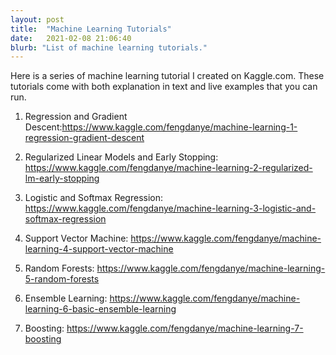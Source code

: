 ```yaml
---
layout: post
title:  "Machine Learning Tutorials"
date:   2021-02-08 21:06:40
blurb: "List of machine learning tutorials."
---
```



Here is a series of machine learning tutorial I created on Kaggle.com. These tutorials come with both explanation in text and live examples that you can run.

1. Regression and Gradient Descent:<https://www.kaggle.com/fengdanye/machine-learning-1-regression-gradient-descent>

2. Regularized Linear Models and Early Stopping: <https://www.kaggle.com/fengdanye/machine-learning-2-regularized-lm-early-stopping>

3. Logistic and Softmax Regression: <https://www.kaggle.com/fengdanye/machine-learning-3-logistic-and-softmax-regression>

4. Support Vector Machine: <https://www.kaggle.com/fengdanye/machine-learning-4-support-vector-machine>

5. Random Forests: <https://www.kaggle.com/fengdanye/machine-learning-5-random-forests>

6. Ensemble Learning: <https://www.kaggle.com/fengdanye/machine-learning-6-basic-ensemble-learning>

7. Boosting: <https://www.kaggle.com/fengdanye/machine-learning-7-boosting>
